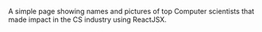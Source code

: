 A simple page showing names and pictures of top Computer scientists  that made impact in the CS industry
using ReactJSX.


